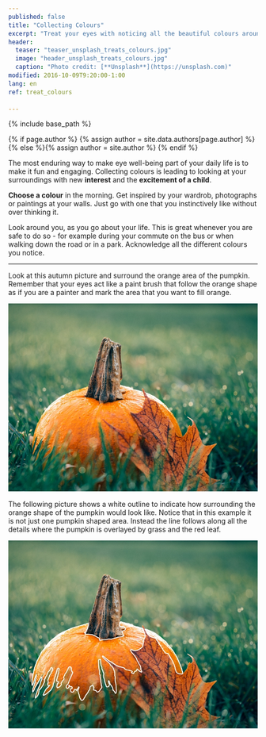 ```yaml
---
published: false
title: "Collecting Colours"
excerpt: "Treat your eyes with noticing all the beautiful colours around you."
header:
  teaser: "teaser_unsplash_treats_colours.jpg"
  image: "header_unsplash_treats_colours.jpg"
  caption: "Photo credit: [**Unsplash**](https://unsplash.com)"
modified: 2016-10-09T9:20:00-1:00
lang: en
ref: treat_colours

---
```


{% include base_path %}

{% if page.author %}
  {% assign author = site.data.authors[page.author] %}{% else %}{% assign author = site.author %}
{% endif %}


The most enduring way to make eye well-being part of your daily life is to make it fun and engaging.
Collecting colours is leading to looking at your surroundings with new **interest** and the **excitement of a child**.

**Choose a colour** in the morning. Get inspired by your wardrob, photographs or paintings at your walls. Just go with one that you instinctively like without over thinking it.

Look around you, as you go about your life. This is great whenever you are safe to do so - for example during your commute on the bus or when walking down the road or in a park. Acknowledge all the different colours you notice. 


---

Look at this autumn picture and surround the orange area of the pumpkin. Remember that your eyes act like a paint brush that follow the orange shape as if you are a painter and mark the area that you want to fill orange.

![Orange pumpkin](/images/page_unsplash_treats_simple_pumpkin.jpg "Orange pumpkin")

The following picture shows a white outline to indicate how surrounding the orange shape of the pumpkin would look like. Notice that in this example it is not just one pumpkin shaped area. Instead the line follows along all the details where the pumpkin is overlayed by grass and the red leaf.

![Outlined orange pumpkin](/images/page_unsplash_treats_outline_pumpkin.jpg "Outlined orange pumpkin")
